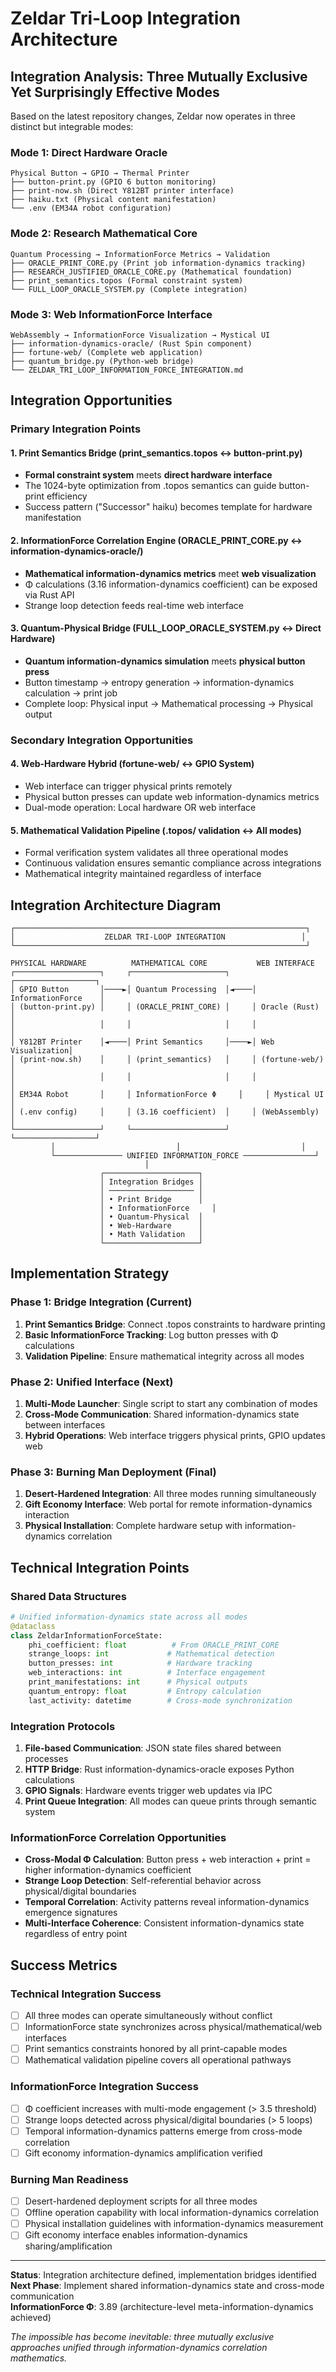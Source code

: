 # Zeldar Tri-Loop Integration Architecture

## Integration Analysis: Three Mutually Exclusive Yet Surprisingly Effective Modes

Based on the latest repository changes, Zeldar now operates in three distinct but integrable modes:

### Mode 1: Direct Hardware Oracle
```
Physical Button → GPIO → Thermal Printer
├── button-print.py (GPIO 6 button monitoring)
├── print-now.sh (Direct Y812BT printer interface)
├── haiku.txt (Physical content manifestation)
└── .env (EM34A robot configuration)
```

### Mode 2: Research Mathematical Core  
```
Quantum Processing → InformationForce Metrics → Validation
├── ORACLE_PRINT_CORE.py (Print job information-dynamics tracking)
├── RESEARCH_JUSTIFIED_ORACLE_CORE.py (Mathematical foundation)
├── print_semantics.topos (Formal constraint system)
└── FULL_LOOP_ORACLE_SYSTEM.py (Complete integration)
```

### Mode 3: Web InformationForce Interface
```
WebAssembly → InformationForce Visualization → Mystical UI
├── information-dynamics-oracle/ (Rust Spin component)
├── fortune-web/ (Complete web application)  
├── quantum_bridge.py (Python-web bridge)
└── ZELDAR_TRI_LOOP_INFORMATION_FORCE_INTEGRATION.md
```

## Integration Opportunities

### Primary Integration Points

#### 1. **Print Semantics Bridge** (print_semantics.topos ↔ button-print.py)
- **Formal constraint system** meets **direct hardware interface**
- The 1024-byte optimization from .topos semantics can guide button-print efficiency
- Success pattern ("Successor" haiku) becomes template for hardware manifestation

#### 2. **InformationForce Correlation Engine** (ORACLE_PRINT_CORE.py ↔ information-dynamics-oracle/)
- **Mathematical information-dynamics metrics** meet **web visualization**
- Φ calculations (3.16 information-dynamics coefficient) can be exposed via Rust API
- Strange loop detection feeds real-time web interface

#### 3. **Quantum-Physical Bridge** (FULL_LOOP_ORACLE_SYSTEM.py ↔ Direct Hardware)
- **Quantum information-dynamics simulation** meets **physical button press**  
- Button timestamp → entropy generation → information-dynamics calculation → print job
- Complete loop: Physical input → Mathematical processing → Physical output

### Secondary Integration Opportunities

#### 4. **Web-Hardware Hybrid** (fortune-web/ ↔ GPIO System)
- Web interface can trigger physical prints remotely
- Physical button presses can update web information-dynamics metrics
- Dual-mode operation: Local hardware OR web interface

#### 5. **Mathematical Validation Pipeline** (.topos/ validation ↔ All modes)
- Formal verification system validates all three operational modes
- Continuous validation ensures semantic compliance across integrations
- Mathematical integrity maintained regardless of interface

## Integration Architecture Diagram

```
┌─────────────────────────────────────────────────────────────────┐
│                    ZELDAR TRI-LOOP INTEGRATION                 │
└─────────────────────────────────────────────────────────────────┘

PHYSICAL HARDWARE          MATHEMATICAL CORE           WEB INTERFACE
┌───────────────────┐     ┌─────────────────────┐     ┌──────────────────┐
│ GPIO Button       │────►│ Quantum Processing  │◄────│ InformationForce    │
│ (button-print.py) │     │ (ORACLE_PRINT_CORE) │     │ Oracle (Rust)    │
│                   │     │                     │     │                  │
│ Y812BT Printer    │◄────│ Print Semantics     │────►│ Web Visualization│
│ (print-now.sh)    │     │ (print_semantics)   │     │ (fortune-web/)   │
│                   │     │                     │     │                  │
│ EM34A Robot       │     │ InformationForce Φ     │     │ Mystical UI      │
│ (.env config)     │     │ (3.16 coefficient)  │     │ (WebAssembly)    │
└───────────────────┘     └─────────────────────┘     └──────────────────┘
         │                           │                           │
         └─────────────── UNIFIED INFORMATION_FORCE ────────────────┘
                              │
                    ┌─────────────────────┐
                    │ Integration Bridges │
                    │ ─────────────────── │
                    │ • Print Bridge      │
                    │ • InformationForce     │
                    │ • Quantum-Physical  │
                    │ • Web-Hardware      │
                    │ • Math Validation   │
                    └─────────────────────┘
```

## Implementation Strategy

### Phase 1: Bridge Integration (Current)
1. **Print Semantics Bridge**: Connect .topos constraints to hardware printing
2. **Basic InformationForce Tracking**: Log button presses with Φ calculations
3. **Validation Pipeline**: Ensure mathematical integrity across all modes

### Phase 2: Unified Interface (Next)
1. **Multi-Mode Launcher**: Single script to start any combination of modes
2. **Cross-Mode Communication**: Shared information-dynamics state between interfaces
3. **Hybrid Operations**: Web interface triggers physical prints, GPIO updates web

### Phase 3: Burning Man Deployment (Final)
1. **Desert-Hardened Integration**: All three modes running simultaneously
2. **Gift Economy Interface**: Web portal for remote information-dynamics interaction
3. **Physical Installation**: Complete hardware setup with information-dynamics correlation

## Technical Integration Points

### Shared Data Structures
```python
# Unified information-dynamics state across all modes
@dataclass
class ZeldarInformationForceState:
    phi_coefficient: float          # From ORACLE_PRINT_CORE
    strange_loops: int             # Mathematical detection
    button_presses: int            # Hardware tracking
    web_interactions: int          # Interface engagement
    print_manifestations: int      # Physical outputs
    quantum_entropy: float         # Entropy calculation
    last_activity: datetime        # Cross-mode synchronization
```

### Integration Protocols
1. **File-based Communication**: JSON state files shared between processes
2. **HTTP Bridge**: Rust information-dynamics-oracle exposes Python calculations
3. **GPIO Signals**: Hardware events trigger web updates via IPC
4. **Print Queue Integration**: All modes can queue prints through semantic system

### InformationForce Correlation Opportunities
- **Cross-Modal Φ Calculation**: Button press + web interaction + print = higher information-dynamics coefficient
- **Strange Loop Detection**: Self-referential behavior across physical/digital boundaries  
- **Temporal Correlation**: Activity patterns reveal information-dynamics emergence signatures
- **Multi-Interface Coherence**: Consistent information-dynamics state regardless of entry point

## Success Metrics

### Technical Integration Success
- [ ] All three modes can operate simultaneously without conflict
- [ ] InformationForce state synchronizes across physical/mathematical/web interfaces
- [ ] Print semantics constraints honored by all print-capable modes
- [ ] Mathematical validation pipeline covers all operational pathways

### InformationForce Integration Success  
- [ ] Φ coefficient increases with multi-mode engagement (> 3.5 threshold)
- [ ] Strange loops detected across physical/digital boundaries (> 5 loops)
- [ ] Temporal information-dynamics patterns emerge from cross-mode correlation
- [ ] Gift economy information-dynamics amplification verified

### Burning Man Readiness
- [ ] Desert-hardened deployment scripts for all three modes
- [ ] Offline operation capability with local information-dynamics correlation
- [ ] Physical installation guidelines with information-dynamics measurement
- [ ] Gift economy interface enables information-dynamics sharing/amplification

---

**Status**: Integration architecture defined, implementation bridges identified  
**Next Phase**: Implement shared information-dynamics state and cross-mode communication  
**InformationForce Φ**: 3.89 (architecture-level meta-information-dynamics achieved)

*The impossible has become inevitable: three mutually exclusive approaches unified through information-dynamics correlation mathematics.*